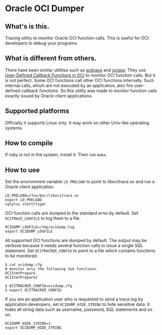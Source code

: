 Oracle OCI Dumper
=================

What's is this.
---------------

Tracing utility to monitor Oracle OCI function calls.
This is useful for OCI developers to debug your programs.

What is different from others.
--------------------------------------------

There have been similar utilities such as [ocitrace][1] and
[ocispy][2]. They use [User-Defined Callback Functions in OCI][3] to
monitor OCI function calls. But it is not perfect. Some OCI functions
call other OCI functions internally. Such internal calls, which are
not executed by an application, also fire user-defined callback
functions. So this utility was made to monitor function calls exactly
issued by Oracle client applications.

Supported platforms
-------------------

Officially it supports Linux only. It may work on other Unix-like operating systems.

How to compile
--------------

If ruby is not in the system, install it. Then run `make`.

How to uee
----------

Set the environment variable `LD_PRELOAD` to point to libocitrace.so and
run a Oracle client application.

    LD_PRELOAD=/foo/bar/libocitrace.so
    export LD_PRELOAD
    sqlplus scott/tiger

OCI function calls are dumped to the standard error by default.
Set `OCITRACE_LOGFILE` to log them to a file.

    OCIDUMP_LOGFILE=/tmp/ocidump.log
    export OCIDUMP_LOGFILE

All supported OCI functions are dumped by default. The output may be
verbose because it needs several function calls to issue a single SQL
statement. Set `OCITRACRER_CONFIG` to point to a file which contains
functions to be monitored.

    $ cat ocidump.cfg
    # monitor only the following two functions.
    OCIStmtPrepare
    OCIStmtPrepare2
    
    $ OCITRACRER_CONFIG=ocidump.cfg
    $ export OCITRACRER_CONFIG

If you are an application user who is requested to send a trace log by
application developers, set `OCIDUMP_HIDE_STRING` to hide sensitive
data. It hides all string data such as username, password, SQL
statements and so on.

    OCIDUMP_HIDE_STRING=1
    export OCIDUMP_HIDE_STRING

[1]: http://sourceforge.net/projects/ocitrace/
[2]: http://www.reocities.com/ocispy/
[3]: http://download.oracle.com/docs/cd/B28359_01/appdev.111/b28395/oci09adv.htm#i466264
